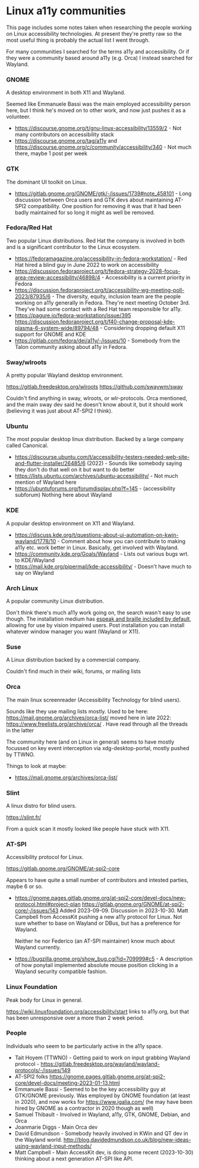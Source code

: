# Linux a11y communities

This page includes some notes taken when researching the people working on Linux accessibility technologies. At present they're pretty raw so the most useful thing is probably the actual list I went through.

For many communities I searched for the terms a11y and accessibility. Or if they were a community based around a11y (e.g. Orca) I instead searched for Wayland.

### GNOME

A desktop environment in both X11 and Wayland.

Seemed like Emmanuele Bassi was the main employed accessibility person here, but I think he's moved on to other work, and now just pushes it as a volunteer.

- https://discourse.gnome.org/t/gnu-linux-accessibility/13559/2 - Not many contributors on accessibility stack
- https://discourse.gnome.org/tag/a11y and https://discourse.gnome.org/c/community/accessibility/340 - Not much there, maybe 1 post per week

### GTK

The dominant UI toolkit on Linux.

- https://gitlab.gnome.org/GNOME/gtk/-/issues/1739#note_458101 - Long discussion between Orca users and GTK devs about maintaining AT-SPI2 compatibility. One position for removing it was that it had been badly maintained for so long it might as well be removed.

### Fedora/Red Hat

Two popular Linux distributions. Red Hat the company is involved in both and is a significant contributor to the Linux ecosystem.

- https://fedoramagazine.org/accessibility-in-fedora-workstation/ - Red Hat hired a blind guy in June 2022 to work on accessibility
- https://discussion.fedoraproject.org/t/fedora-strategy-2028-focus-area-review-accessibility/46898/4 - Accessibility is a current priority in Fedora
- https://discussion.fedoraproject.org/t/accessibility-wg-meeting-poll-2023/87935/6 - The diversity, equity, inclusion team are the people working on a11y generally in Fedora. They're next meeting October 3rd. They've had some contact with a Red Hat team responsible for a11y.
- https://pagure.io/fedora-workstation/issue/395 https://discussion.fedoraproject.org/t/f40-change-proposal-kde-plasma-6-system-wide/89794/48 - Considering dropping default X11 support for GNOME and KDE
- https://gitlab.com/fedora/dei/a11y/-/issues/10 - Somebody from the Talon community asking about a11y in Fedora.

### Sway/wlroots

A pretty popular Wayland desktop environment.

https://gitlab.freedesktop.org/wlroots
https://github.com/swaywm/sway

Couldn't find anything in sway, wlroots, or wlr-protocols. Orca mentioned, and the main sway dev said he doesn't know about it, but it should work (believing it was just about AT-SPI2 I think).

### Ubuntu

The most popular desktop linux distribution. Backed by a large company called Canonical.

- https://discourse.ubuntu.com/t/accessibility-testers-needed-web-site-and-flutter-installer/26485/6 (2022) - Sounds like somebody saying they don't do that well on it but want to do better
- https://lists.ubuntu.com/archives/ubuntu-accessibility/ - Not much mention of Wayland here
- https://ubuntuforums.org/forumdisplay.php?f=145 - (accessibility subforum) Nothing here about Wayland

### KDE

A popular desktop environment on X11 and Wayland.

- https://discuss.kde.org/t/questions-about-ui-automation-on-kwin-wayland/1778/10 - Comment about how you can contribute to making a11y etc. work better in Linux. Basically, get involved with Wayland.
- https://community.kde.org/Goals/Wayland - Lists out various bugs wrt. to KDE/Wayland
- https://mail.kde.org/pipermail/kde-accessibility/ - Doesn't have much to say on Wayland

### Arch Linux

A popular community Linux distribution.

Don't think there's much a11y work going on, the search wasn't easy to use though. The installation medium has [espeak and braille included by default](https://archlinux.org/news/accessible-installation-medium/), allowing for use by vision impaired users. Post installation you can install whatever window manager you want (Wayland or X11).

### Suse

A Linux distribution backed by a commercial company.

Couldn't find much in their wiki, forums, or mailing lists

### Orca

The main linux screenreader (Accessibility Technology for blind users).

Sounds like they use mailing lists mostly. Used to be here: https://mail.gnome.org/archives/orca-list/ moved here in late 2022: https://www.freelists.org/archive/orca/ . Have read through all the threads in the latter

The community here (and on Linux in general) seems to have mostly focussed on key event interception via xdg-desktop-portal, mostly pushed by TTWNO.

Things to look at maybe:
- https://mail.gnome.org/archives/orca-list/

### Slint

A linux distro for blind users.

https://slint.fr/

From a quick scan it mostly looked like people have stuck with X11.

### AT-SPI

Accessibility protocol for Linux.

https://gitlab.gnome.org/GNOME/at-spi2-core

Appears to have quite a small number of contributors and intested parties, maybe 6 or so.

- https://gnome.pages.gitlab.gnome.org/at-spi2-core/devel-docs/new-protocol.html#project-plan
  https://gitlab.gnome.org/GNOME/at-spi2-core/-/issues/143
  Added 2023-09-09. Discussion in 2023-10-30. Matt Campbell from AccessKit pushing a new a11y protocol for Linux. Not sure whether to base on Wayland or DBus, but has a preference for Wayland.

  Neither he nor Federico (an AT-SPI maintainer) know much about Wayland currently.
- https://bugzilla.gnome.org/show_bug.cgi?id=709999#c5 - A description of how ponytail implemented absolute mouse position clicking in a Wayland security compatible fashion.

### Linux Foundation

Peak body for Linux in general.

https://wiki.linuxfoundation.org/accessibility/start links to a11y.org, but that has been unresponsive over a more than 2 week period.

### People

Individuals who seem to be particularly active in the a11y space.

- Tait Hoyem (TTWNO) - Getting paid to work on input grabbing Wayland protocol - https://gitlab.freedesktop.org/wayland/wayland-protocols/-/issues/149
- AT-SPI2 folks https://gnome.pages.gitlab.gnome.org/at-spi2-core/devel-docs/meeting-2023-01-13.html
- Emmanuele Bassi - Seemed to be the key accessibility guy at GTK/GNOME previously. Was employed by GNOME foundation (at least in 2020), and now works for https://www.igalia.com/ (he may have been hired by GNOME as a contractor in 2020 though as well)
- Samuel Thibault - Involved in Wayland, a11y, GTK, GNOME, Debian, and Orca
- Joanmarie Diggs - Main Orca dev
- David Edmundson - Somebody heavily involved in KWin and QT dev in the Wayland world. http://blog.davidedmundson.co.uk/blog/new-ideas-using-wayland-input-methods/
- Matt Campbell - Main AccessKit dev, is doing some recent (2023-10-30) thinking about a next generation AT-SPI like API.
